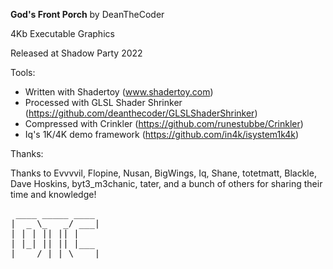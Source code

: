**God's Front Porch** by DeanTheCoder

4Kb Executable Graphics

Released at Shadow Party 2022

Tools:
  - Written with Shadertoy (www.shadertoy.com)
  - Processed with GLSL Shader Shrinker (https://github.com/deanthecoder/GLSLShaderShrinker)
  - Compressed with Crinkler (https://github.com/runestubbe/Crinkler)
  - Iq's 1K/4K demo framework (https://github.com/in4k/isystem1k4k)

Thanks:

  Thanks to Evvvvil, Flopine, Nusan, BigWings, Iq, Shane,
  totetmatt, Blackle, Dave Hoskins, byt3_m3chanic, tater,
  and a bunch of others for sharing their time and knowledge!

<pre>
 ____ _____ ____ 
|  _ \_   _/ ___|
| | | || || |    
| |_| || || |___ 
|____/ |_| \____|
</pre>